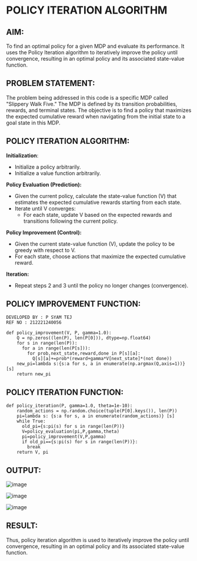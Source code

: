 # POLICY ITERATION ALGORITHM

## AIM:
To find an optimal policy for a given MDP and evaluate its performance. It uses the Policy Iteration algorithm to iteratively improve the policy until convergence, resulting in an optimal policy and its associated state-value function.

## PROBLEM STATEMENT:
The problem being addressed in this code is a specific MDP called "Slippery Walk Five." The MDP is defined by its transition probabilities, rewards, and terminal states. The objective is to find a policy that maximizes the expected cumulative reward when navigating from the initial state to a goal state in this MDP.

## POLICY ITERATION ALGORITHM:

**Initialization**:
- Initialize a policy arbitrarily.
- Initialize a value function arbitrarily.

**Policy Evaluation (Prediction):**

- Given the current policy, calculate the state-value function (V) that estimates the expected cumulative rewards starting from each state.
- Iterate until V converges:
  - For each state, update V based on the expected rewards and transitions following the current policy.

**Policy Improvement (Control):**
- Given the current state-value function (V), update the policy to be greedy with respect to V.
- For each state, choose actions that maximize the expected cumulative reward.

**Iteration:**
- Repeat steps 2 and 3 until the policy no longer changes (convergence).

## POLICY IMPROVEMENT FUNCTION:
```
DEVELOPED BY : P SYAM TEJ
REF NO : 212221240056
```
```python3
def policy_improvement(V, P, gamma=1.0):
    Q = np.zeros((len(P), len(P[0])), dtype=np.float64)
    for s in range(len(P)):
      for a in range(len(P[s])):
        for prob,next_state,reward,done in P[s][a]:
          Q[s][a]+=prob*(reward+gamma*V[next_state]*(not done))
    new_pi=lambda s:{s:a for s, a in enumerate(np.argmax(Q,axis=1))} [s]         
    return new_pi
```

## POLICY ITERATION FUNCTION:
```python3
def policy_iteration(P, gamma=1.0, theta=1e-10):
    random_actions = np.random.choice(tuple(P[0].keys()), len(P))
    pi=lambda s: {s:a for s, a in enumerate(random_actions)} [s]
    while True:
      old_pi={s:pi(s) for s in range(len(P))}
      V=policy_evaluation(pi,P,gamma,theta)
      pi=policy_improvement(V,P,gamma)
      if old_pi=={s:pi(s) for s in range(len(P))}:
        break
    return V, pi
```

## OUTPUT:
![image](https://github.com/Y-CHETHAN/Reinforcement-Learning/assets/75234991/2826b2d9-030a-42ed-beac-6f726b3d4d2e)

![image](https://github.com/Y-CHETHAN/Reinforcement-Learning/assets/75234991/ee97925e-9dd8-4272-b923-94eeb1b7ad98)

![image](https://github.com/Y-CHETHAN/Reinforcement-Learning/assets/75234991/cbedb8b1-077e-4ae1-b202-f03b008f9ccb)

## RESULT:
Thus, policy iteration algorithm is used to iteratively improve the policy until convergence, resulting in an optimal policy and its associated state-value function.
